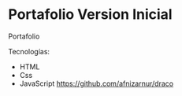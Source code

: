 # Portafolio Version Inicial
Portafolio

<!-- <img src="https://i.ibb.co/" alt="portafolio" width="400"/> -->

Tecnologías:
- HTML
- Css
- JavaScript
https://github.com/afnizarnur/draco